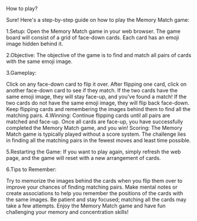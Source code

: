 How to play?

Sure! Here's a step-by-step guide on how to play the Memory Match game:

1.Setup:
Open the Memory Match game in your web browser. The game board will consist of a grid of face-down cards. Each card has an emoji image hidden behind it.

2.Objective:
The objective of the game is to find and match all pairs of cards with the same emoji image.

3.Gameplay:

Click on any face-down card to flip it over.
After flipping one card, click on another face-down card to see if they match.
If the two cards have the same emoji image, they will stay face-up, and you've found a match!
If the two cards do not have the same emoji image, they will flip back face-down.
Keep flipping cards and remembering the images behind them to find all the matching pairs.
4.Winning:
Continue flipping cards until all pairs are matched and face-up.
Once all cards are face-up, you have successfully completed the Memory Match game, and you win!
Scoring:
The Memory Match game is typically played without a score system. The challenge lies in finding all the matching pairs in the fewest moves and least time possible.

5.Restarting the Game:
If you want to play again, simply refresh the web page, and the game will reset with a new arrangement of cards.

6.Tips to Remember:

Try to memorize the images behind the cards when you flip them over to improve your chances of finding matching pairs.
Make mental notes or create associations to help you remember the positions of the cards with the same images.
Be patient and stay focused; matching all the cards may take a few attempts.
Enjoy the Memory Match game and have fun challenging your memory and concentration skills!